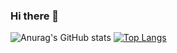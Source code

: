 ### Hi there 👋

<!--
**ducky32/ducky32** is a ✨ _special_ ✨ repository because its `README.md` (this file) appears on your GitHub profile.

Here are some ideas to get you started:

- 🌱 I’m currently learning C...
- ⚡ Fun fact: programming is easy...
--> 
![Anurag's GitHub stats](https://github-readme-stats.vercel.app/api?username=ducky32&show_icons=true&theme=radical)
[![Top Langs](https://github-readme-stats.vercel.app/api/top-langs/?username=ducky32&layout=compact)](https://github.com/ducky32/github-readme-stats)

